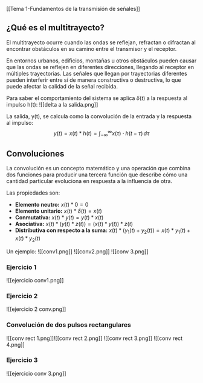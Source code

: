 [[Tema 1-Fundamentos de la transmisión de señales]]

## ¿Qué es el multitrayecto?
El multitrayecto ocurre cuando las ondas se reflejan, refractan o difractan al encontrar obstáculos en su camino entre el transmisor y el receptor. 

En entornos urbanos, edificios, montañas u otros obstáculos pueden causar que las ondas se reflejen en diferentes direcciones, llegando al receptor en múltiples trayectorias. Las señales que llegan por trayectorias diferentes pueden interferir entre sí de manera constructiva o destructiva, lo que puede afectar la calidad de la señal recibida.

Para saber el comportamiento del sistema se aplica $\delta(t)$ a la respuesta al impulso h(t):
![[delta a la salida.png]]

La salida, y(t), se calcula como la convolución de la entrada y la respuesta al impulso:
$$y(t) = x(t)*h(t)= \int_{-\infty}^{\infty} x(\tau) \cdot h(t - \tau) \, d\tau$$

## Convoluciones
La convolución es un concepto matemático y una operación que combina dos funciones para producir una tercera función que describe cómo una cantidad particular evoluciona en respuesta a la influencia de otra.

Las propiedades son:
+ **Elemento neutro:** $x(t) * 0 = 0$
+ **Elemento unitario:** $x(t) * \delta(t) = x(t)$
+ **Conmutativa:** $x(t) * y(t) = y(t) * x(t)$
+ **Asociativa:** $x(t) * (y(t) * z(t)) = (x(t) * y(t)) * z(t)$
+ **Distributiva con respecto a la suma:** $x(t) * (y_1(t) + y_2(t)) = x(t) * y_1(t) + x(t) * y_2(t)$

Un ejemplo:
![[conv1.png]]
![[conv2.png]]
![[conv 3.png]]

### Ejercicio 1
![[ejercicio conv1.png]]

### Ejercicio 2
![[ejercicio 2 conv.png]]

### Convolución de dos pulsos rectangulares
![[conv rect 1.png]]![[conv rect 2.png]]
![[conv rect 3.png]]
![[conv rect 4.png]]

### Ejercicio 3
![[ejercicio conv 3.png]]